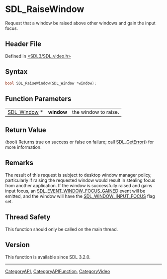 # SDL_RaiseWindow

Request that a window be raised above other windows and gain the input focus.

## Header File

Defined in [<SDL3/SDL_video.h>](https://github.com/libsdl-org/SDL/blob/main/include/SDL3/SDL_video.h)

## Syntax

```c
bool SDL_RaiseWindow(SDL_Window *window);
```

## Function Parameters

|                            |            |                      |
| -------------------------- | ---------- | -------------------- |
| [SDL_Window](SDL_Window) * | **window** | the window to raise. |

## Return Value

(bool) Returns true on success or false on failure; call
[SDL_GetError](SDL_GetError)() for more information.

## Remarks

The result of this request is subject to desktop window manager policy,
particularly if raising the requested window would result in stealing focus
from another application. If the window is successfully raised and gains
input focus, an
[SDL_EVENT_WINDOW_FOCUS_GAINED](SDL_EVENT_WINDOW_FOCUS_GAINED) event will
be emitted, and the window will have the
[SDL_WINDOW_INPUT_FOCUS](SDL_WINDOW_INPUT_FOCUS) flag set.

## Thread Safety

This function should only be called on the main thread.

## Version

This function is available since SDL 3.2.0.





----
[CategoryAPI](CategoryAPI), [CategoryAPIFunction](CategoryAPIFunction), [CategoryVideo](CategoryVideo)


